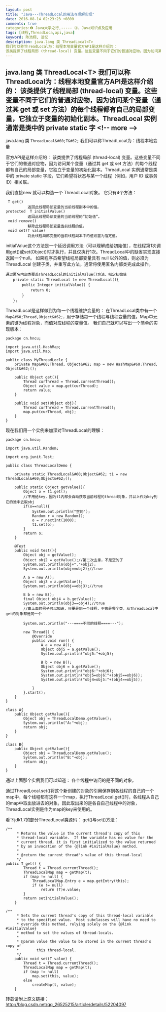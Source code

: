 ```yaml
---
layout: post
title: "Java---ThreadLocal的用法与理解实现"
date: 2016-08-14 02:23:23 +0800
comments: true
categories:❷ Java大学之行,----- ③、Java知识点及应用
tags: [线程,ThreadLoca,api,java]
keyword: 陈浩翔, 谙忆
description: java.lang 类 ThreadLocal<T> 
我们可以称ThreadLocal为：线程本地变量官方API是这样介绍的： 
该类提供了线程局部 (thread-local) 变量。这些变量不同于它们的普通对应物，因为访问某个变量（通过其 get 或 set 方法）的每个线程都有自己的局部变量，它独立于变量的初始化副本。ThreadLocal 实例通常是类中的 private static 字 
---
```



java.lang 类 ThreadLocal&#60;T&#62; 
我们可以称ThreadLocal为：线程本地变量官方API是这样介绍的： 
该类提供了线程局部 (thread-local) 变量。这些变量不同于它们的普通对应物，因为访问某个变量（通过其 get 或 set 方法）的每个线程都有自己的局部变量，它独立于变量的初始化副本。ThreadLocal 实例通常是类中的 private static 字
&#60;!-- more --&#62;
----------

java.lang 类 `ThreadLocal&#60;T&#62;`
我们可以称ThreadLocal为：线程本地变量

官方API是这样介绍的：
该类提供了线程局部 (thread-local) 变量。这些变量不同于它们的普通对应物，因为访问某个变量（通过其 get 或 set 方法）的每个线程都有自己的局部变量，它独立于变量的初始化副本。ThreadLocal 实例通常是类中的 private static 字段，它们希望将状态与某一个线程（例如，用户 ID 或事务 ID）相关联。 


我们直接new 就可以构造一个 ThreadLocal对象。
它只有4个方法：

```
 T get() 
          返回此线程局部变量的当前线程副本中的值。 
protected  T initialValue() 
          返回此线程局部变量的当前线程的“初始值”。 
 void remove() 
          移除此线程局部变量当前线程的值。 
 void set(T value) 
          将此线程局部变量的当前线程副本中的值设置为指定值。 
```

initialValue这个方法是一个延迟调用方法（可以理解成给初始值），在线程第1次调用get()或set(Object)时才执行，并且仅执行1次。ThreadLocal中的缺省实现直接返回一个null。
如果程序员希望线程局部变量具有 null 以外的值，则必须为 ThreadLocal 创建子类，并重写此方法。通常将使用匿名内部类完成此操作。 

```
通过匿名内部类覆盖ThreadLocal的initialValue()方法，指定初始值
　　private static ThreadLocal t= new ThreadLocal(){
	　　public Integer initialValue() {
		　　return 0;
	　　}
　　};
```


ThreadLocal是这样做到为每一个线程维护变量的：
在ThreadLocal类中有一个`Map&#60;Thread,Object&#62;，`用于存储每一个线程与线程变量的值，Map中元素的键为线程对象，而值对应线程的变量值。
我们自己就可以写出一个简单的实现版本：

```
package cn.hncu;

import java.util.HashMap;
import java.util.Map;

public class MyThreadLocle {
	private Map&#60;Thread, Object&#62; map = new HashMap&#60;Thread, Object&#62;();
	
	public Object get(){
		Thread curThread = Thread.currentThread();
		Object value = map.get(curThread);
		return value;
	}
	
	public void set(Object obj){
		Thread curThread = Thread.currentThread();
		map.put(curThread, obj);
	}
}

```

现在我们用一个实例来加深对ThreadLocal的理解：

```
package cn.hncu;

import java.util.Random;

import org.junit.Test;

public class ThreadLocalDemo {
	
	private static ThreadLocal&#60;Object&#62; t1 = new ThreadLocal&#60;Object&#62;();
	
	public static Object getValue(){
		Object o = t1.get();
		//不用给key，因为t1内部会自动获取当前线程的thread对象，并以上作为key到它的池中去取obj
		if(o==null){
			System.out.println("空的");
			Random r = new Random();
			o = r.nextInt(1000);
			t1.set(o);
		}
		return o;
	}
	
	@Test
	public void test(){
		Object obj = getValue();
		Object obj2 = getValue();//第二次去拿，不是空的了
		System.out.println(obj+","+obj2);
		System.out.println(obj==obj2);//true
		
		A a = new A();
		Object obj3 = a.getValue();
		System.out.println(obj==obj3);//true
		
		B b = new B();
		final Object obj4 = b.getValue();
		System.out.println(obj3==obj4);//true
		//由上面的例子可以知道，只要是同一个线程，不管是哪个类，从ThreadLocal中get的对象都是同一个
		
		System.out.println("---====不同的线程====---");
		
		new Thread() {
			@Override
			public void run() {
				A a = new A();
				Object obj5 = a.getValue();
				System.out.println("obj5:"+obj5);
				
				B b = new B();
				Object obj6 = b.getValue();
				System.out.println("obj6:"+obj6);
				System.out.println("obj5=obj6:"+(obj5==obj6));
				System.out.println("obj4=obj5:"+(obj4==obj5));
				
			}
		}.start();
	}
}

class A{
	public Object getValue(){
		Object obj = ThreadLocalDemo.getValue();
		System.out.println("A:"+obj);
		return obj;
	}
}

class B{
	public Object getValue(){
		Object obj = ThreadLocalDemo.getValue();
		System.out.println("B:"+obj);
		return obj;
	}
}
```

通过上面那个实例我们可以知道：
各个线程中访问的是不同的对象。 

通过ThreadLocal.set()将这个新创建的对象的引用保存到各线程的自己的一个map中，每个线程都有这样一个map，执行ThreadLocal.get()时，各线程从自己的map中取出放进去的对象，因此取出来的是各自自己线程中的对象，ThreadLocal实例是作为map的key来使用的。 

看下jdk1.7的部分ThreadLocal类源码：
get()与set()方法：

```
/**
     * Returns the value in the current thread's copy of this
     * thread-local variable.  If the variable has no value for the
     * current thread, it is first initialized to the value returned
     * by an invocation of the {@link #initialValue} method.
     *
     * @return the current thread's value of this thread-local
     */
public T get() {
        Thread t = Thread.currentThread();
        ThreadLocalMap map = getMap(t);
        if (map != null) {
            ThreadLocalMap.Entry e = map.getEntry(this);
            if (e != null)
                return (T)e.value;
        }
        return setInitialValue();
    }

/**
     * Sets the current thread's copy of this thread-local variable
     * to the specified value.  Most subclasses will have no need to
     * override this method, relying solely on the {@link #initialValue}
     * method to set the values of thread-locals.
     *
     * @param value the value to be stored in the current thread's copy of
     *        this thread-local.
     */
    public void set(T value) {
        Thread t = Thread.currentThread();
        ThreadLocalMap map = getMap(t);
        if (map != null)
            map.set(this, value);
        else
            createMap(t, value);
    }
```

转载请附上原文链接：
http://blog.csdn.net/qq_26525215/article/details/52204097
